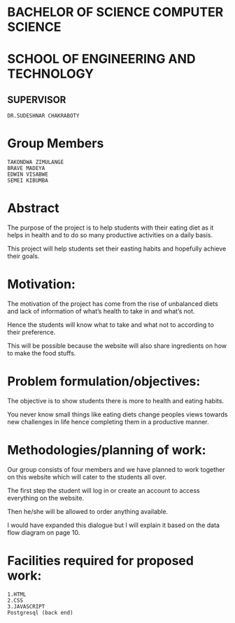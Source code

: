 # BACHELOR OF SCIENCE COMPUTER SCIENCE

# SCHOOL OF ENGINEERING AND TECHNOLOGY 

## SUPERVISOR

`DR.SUDESHNAR CHAKRABOTY`

# Group Members
```
TAKONDWA ZIMULANGE
BRAVE MADEYA
EDWIN VISABWE
SEMEI KIBUMBA
```

# Abstract 

The purpose of the project is to help students  with their eating diet as it helps in health and  to do so many productive activities on a daily basis.

This project will help students set their easting habits and hopefully achieve their goals.


# Motivation:

The motivation of the project has come from the rise of unbalanced diets and lack of information of what’s health to take in and what’s not.

Hence the students will know what to take and what not to according to their preference.

This will be possible because the website will also share ingredients on how to make the food stuffs.


# Problem formulation/objectives:

The objective is to show students there is more to health and eating habits.

You never know small things like eating diets change peoples views towards new challenges in life hence completing them in a productive manner.


# Methodologies/planning of work:

Our group consists of four members and we have planned to work together on this website which will cater to the students all over.

The first step the student will log in or create an account to access everything on the website.

Then he/she will be allowed to order anything available.

I would have expanded this dialogue but I will explain it based on the data flow diagram on page 10.


# Facilities required for proposed work:
```
1.HTML
2.CSS
3.JAVASCRIPT
Postgresql (back end)
```
